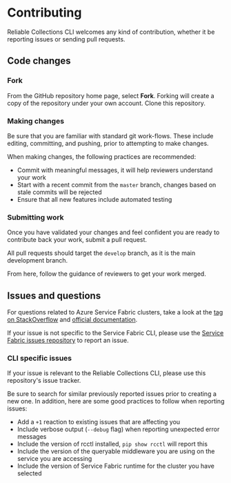 # Contributing

Reliable Collections CLI welcomes any kind of contribution, whether it be reporting issues or sending pull requests.

## Code changes

### Fork

From the GitHub repository home page, select **Fork**. Forking will create a copy
of the repository under your own account. Clone this repository.

### Making changes

Be sure that you are familiar with standard git work-flows. These include editing, committing, and pushing, prior to attempting to make changes.

When making changes, the following practices are recommended:

- Commit with meaningful messages, it will help reviewers understand your work
- Start with a recent commit from the `master` branch, changes based on stale commits will be rejected
- Ensure that all new features include automated testing

### Submitting work

Once you have validated your changes and feel confident you are ready to contribute back your work, submit a pull request.

All pull requests should target the `develop` branch, as it is the main development branch.

From here, follow the guidance of reviewers to get your work merged.

## Issues and questions

For questions related to Azure Service Fabric clusters, take a look at the [tag on StackOverflow](https://stackoverflow.com/questions/tagged/azure-service-fabric)
and [official documentation](https://docs.microsoft.com/en-us/azure/service-fabric/).

If your issue is not specific to the Service Fabric CLI, please use the [Service Fabric issues repository](https://github.com/Azure/service-fabric-issues/issues) to report an issue.

### CLI specific issues

If your issue is relevant to the Reliable Collections CLI, please use this repository's issue tracker.

Be sure to search for similar previously reported issues prior to creating a new one.
In addition, here are some good practices to follow when reporting issues:

- Add a `+1` reaction to existing issues that are affecting you
- Include verbose output (`--debug` flag) when reporting unexpected error messages
- Include the version of rcctl installed, `pip show rcctl` will report this
- Include the version of the queryable middleware you are using on the service you are accessing
- Include the version of Service Fabric runtime for the cluster you have selected
